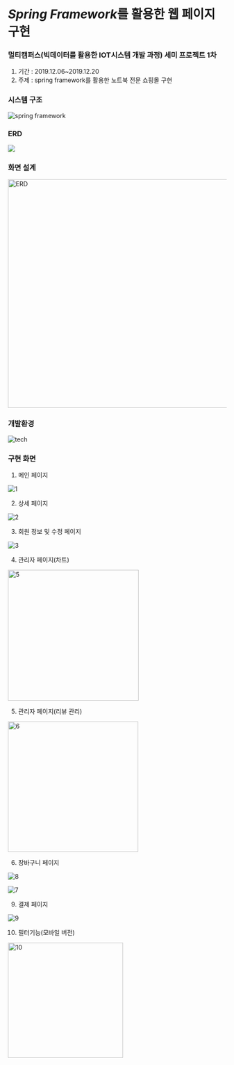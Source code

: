 # *Spring Framework*를 활용한 웹 페이지 구현

### 멀티캠퍼스(빅데이터를 활용한 IOT시스템 개발 과정) 세미 프로젝트 1차



1. 기간 : 2019.12.06~2019.12.20
2. 주제 : spring framework를 활용한 노트북 전문 쇼핑몰 구현



### 시스템 구조

![spring framework](https://user-images.githubusercontent.com/36683607/74899742-1c8d7100-53e1-11ea-9ea0-e3abdb274d61.png)



### ERD

![](.\img\ERD.PNG)



### 화면 설계

<img width="526" alt="ERD" src="https://user-images.githubusercontent.com/36683607/74899741-1c8d7100-53e1-11ea-94cf-f6bd77468db0.PNG">



### 개발환경

![tech](https://user-images.githubusercontent.com/36683607/74899744-1d260780-53e1-11ea-9612-652e15c474aa.png)



### 구현 화면

1. 메인 페이지

![1](https://user-images.githubusercontent.com/36683607/74899725-17c8bd00-53e1-11ea-8422-3a50bc439004.jpg)



2. 상세 페이지

![2](https://user-images.githubusercontent.com/36683607/74899730-18f9ea00-53e1-11ea-9699-6b5d35aab777.png)



3. 회원 정보 및 수정 페이지

![3](https://user-images.githubusercontent.com/36683607/74899734-1a2b1700-53e1-11ea-97ee-5ee595940cda.png)



4. 관리자 페이지(차트)

<img width="301" alt="5" src="https://user-images.githubusercontent.com/36683607/74899735-1a2b1700-53e1-11ea-8875-a941c56e61db.png">



5. 관리자 페이지(리뷰 관리)

<img width="300" alt="6" src="https://user-images.githubusercontent.com/36683607/74899736-1ac3ad80-53e1-11ea-8731-3bc252da9769.png">



6. 장바구니 페이지

 ![8](https://user-images.githubusercontent.com/36683607/74899738-1b5c4400-53e1-11ea-8f9e-71a3e7a214ed.png)

 ![7](https://user-images.githubusercontent.com/36683607/74899737-1ac3ad80-53e1-11ea-851d-0b4343935862.png)



9. 결제 페이지

![9](https://user-images.githubusercontent.com/36683607/74899739-1bf4da80-53e1-11ea-87e0-f4e212232f3e.png)



10. 필터기능(모바일 버전)

<img width="265" alt="10" src="https://user-images.githubusercontent.com/36683607/74899740-1bf4da80-53e1-11ea-9a31-831dbb02c715.png">
